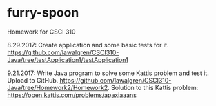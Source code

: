 # furry-spoon
Homework for CSCI 310

8.29.2017: Create application and some basic tests for it. https://github.com/lawalgren/CSCI310-Java/tree/testApplication1/testApplication1

9.21.2017: Write Java program to solve some Kattis problem and test it. Upload to GitHub. https://github.com/lawalgren/CSCI310-Java/tree/Homework2/Homework2. Solution to this Kattis problem: https://open.kattis.com/problems/apaxiaaans
